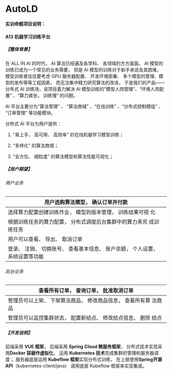 # AutoLD

**实训命题项目说明：**

#### A13 机器学习训练平台

##### 【整体背景】

在 ALL IN AI 的时代， AI 算法已经遍及各学科、 各领域的方方面面。 AI 模型的训练已成为一个常见的业务需要， 但是 AI 模型的训练对于新手来说及其困难， 模型训练者往往要考虑 GPU 服务器配置、 开发环境部署、 多个模型的管理、模型的发布等等工程因素， 而无法集中精力研究算法的改进， 于是我们的产品——分布式 AI 训练场，该项目着力解决 AI 模型训练的“模型人肉管理”、“环境人肉配置” 、“算力紧张， 训练慢” 的问题。

AI 平台主要分为“算法管理” 、 “算法商城” 、“在线训练” 、“分布式控制模组” 、 “订单管理” 等功能模块。

分布式 AI 平台为用户提供：

1. “易上手、 高可用、 高效率” 的在线机器学习模型训练；

2. “多样化” 的算法商城；

3. “全方位、 细粒度” 的算法模型和算法性能可视化；

##### 【用户期望】

###### 用户业务

| 用户选购算法模型， 确认订单并付款                            |
| ------------------------------------------------------------ |
| 选择算力配置创建训练作业， 模型的版本管理，  训练结果可视   化 |
| 根据训练任务的算力配置， 分布式调度后台集群中的算力来完   成训练任务 |
| 用户可以查看、 导出、 取消订单                               |
| 登录、 注销、 切换账号、 查看基本信息、 账户余额， 个人设置，   系统设置等功能 |


 ###### 后台业务

| 查看所有订单， 查询订单， 批准取消订单                       |
| ------------------------------------------------------------ |
| 管理员可以上架、 下架算法商品， 修改商品信息， 查看所有算   法商品 |
| 管理员可以监控集群状态， 配置新结点、 修改结点信息、 删除   结点 |


 

##### 【开发说明】

前端采用 **VUE 框架**， 后端采用 **Spring Cloud 微服务框架**， 分布式技术实现采用**Docker 容器作虚拟化**， 运用 **Kubernetes 技术**完成集群的管理和服务器调度； 服务器底层运用 **Kubeflow 框架**实现分布式训练， 在上层使用**Spring开源 API**（kubernetes-client/java） 调用底层 Kubeflow 框架来实现集成。

 
